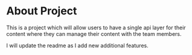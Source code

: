 # About Project

This is a project which will allow users to have a single api layer for their content where they can manage their content with the team members.

I will update the readme as I add new additional features.
